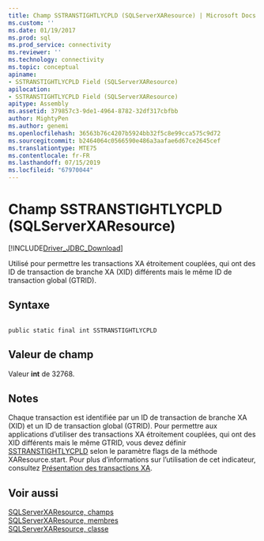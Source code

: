 ```yaml
---
title: Champ SSTRANSTIGHTLYCPLD (SQLServerXAResource) | Microsoft Docs
ms.custom: ''
ms.date: 01/19/2017
ms.prod: sql
ms.prod_service: connectivity
ms.reviewer: ''
ms.technology: connectivity
ms.topic: conceptual
apiname:
- SSTRANSTIGHTLYCPLD Field (SQLServerXAResource)
apilocation:
- SSTRANSTIGHTLYCPLD Field (SQLServerXAResource)
apitype: Assembly
ms.assetid: 379857c3-9de1-4964-8782-32df317cbfbb
author: MightyPen
ms.author: genemi
ms.openlocfilehash: 36563b76c4207b5924bb32f5c8e99cca575c9d72
ms.sourcegitcommit: b2464064c0566590e486a3aafae6d67ce2645cef
ms.translationtype: MTE75
ms.contentlocale: fr-FR
ms.lasthandoff: 07/15/2019
ms.locfileid: "67970044"
---
```

# <a name="sstranstightlycpld-field-sqlserverxaresource"></a>Champ SSTRANSTIGHTLYCPLD (SQLServerXAResource)
[!INCLUDE[Driver_JDBC_Download](../../../includes/driver_jdbc_download.md)]

  Utilisé pour permettre les transactions XA étroitement couplées, qui ont des ID de transaction de branche XA (XID) différents mais le même ID de transaction global (GTRID).  
  
## <a name="syntax"></a>Syntaxe  
  
```  
  
public static final int SSTRANSTIGHTLYCPLD  
```  
  
## <a name="field-value"></a>Valeur de champ  
 Valeur **int** de 32768.  
  
## <a name="remarks"></a>Notes  
 Chaque transaction est identifiée par un ID de transaction de branche XA (XID) et un ID de transaction global (GTRID). Pour permettre aux applications d’utiliser des transactions XA étroitement couplées, qui ont des XID différents mais le même GTRID, vous devez définir [SSTRANSTIGHTLYCPLD](../../../connect/jdbc/reference/sstranstightlycpld-field-sqlserverxaresource.md) selon le paramètre flags de la méthode XAResource.start. Pour plus d’informations sur l’utilisation de cet indicateur, consultez [Présentation des transactions XA](../../../connect/jdbc/understanding-xa-transactions.md).  
  
## <a name="see-also"></a>Voir aussi  
 [SQLServerXAResource, champs](../../../connect/jdbc/reference/sqlserverxaresource-fields.md)   
 [SQLServerXAResource, membres](../../../connect/jdbc/reference/sqlserverxaresource-members.md)   
 [SQLServerXAResource, classe](../../../connect/jdbc/reference/sqlserverxaresource-class.md)  
  
  
